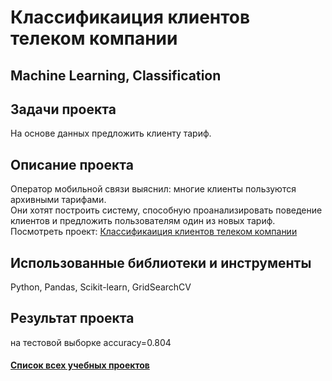 # Классификаиция клиентов телеком компании
## Machine Learning, Classification
## Задачи проекта
На основе данных предложить клиенту тариф.

## Описание проекта
Оператор мобильной связи выяснил: многие клиенты пользуются архивными тарифами.\
Они хотят построить систему, способную проанализировать поведение клиентов и предложить пользователям один из новых тариф.\
Посмотреть проект: [Классификаиция клиентов телеком компании](https://github.com/Vitaliy-Zaitsev/Educational_projects_DS/blob/main/Educational_project_2_ML_Classification/Классификаиция%20клиентов%20телеком%20компании.ipynb)

## Использованные библиотеки и инструменты
Python, Pandas, Scikit-learn, GridSearchCV
## Результат проекта
на тестовой выборке accuracy=0.804 
#### [Список всех учебных проектов](https://github.com/Vitaliy-Zaitsev/Educational_projects_DS/blob/main/README.md)
